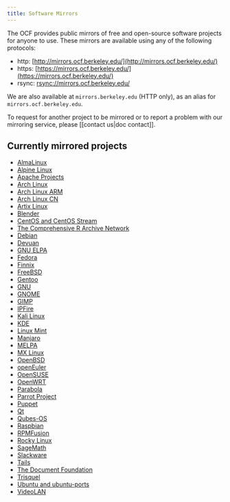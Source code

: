 ```yaml
---
title: Software Mirrors
---
```


The OCF provides public mirrors of free and open-source software projects for
anyone to use. These mirrors are available using any of the following protocols:

- http: [http://mirrors.ocf.berkeley.edu/](http://mirrors.ocf.berkeley.edu/)
- https: [https://mirrors.ocf.berkeley.edu/](https://mirrors.ocf.berkeley.edu/)
- rsync: [rsync://mirrors.ocf.berkeley.edu/](rsync://mirrors.ocf.berkeley.edu/)

We are also available at `mirrors.berkeley.edu` (HTTP only), as an alias for
`mirrors.ocf.berkeley.edu`.

To request for another project to be mirrored or to report a problem with our
mirroring service, please [[contact us|doc contact]].

## Currently mirrored projects

- [AlmaLinux](https://almalinux.org/)
- [Alpine Linux](https://www.alpinelinux.org/)
- [Apache Projects](https://www.apache.org/)
- [Arch Linux](https://www.archlinux.org/)
- [Arch Linux ARM](http://www.archlinuxarm.org/)
- [Arch Linux CN](https://www.archlinuxcn.org/archlinux-cn-repo-and-mirror/)
- [Artix Linux](https://www.artixlinux.org/)
- [Blender](https://www.blender.org)
- [CentOS and CentOS Stream](https://www.centos.org/)
- [The Comprehensive R Archive Network](https://cran.r-project.org/)
- [Debian](https://www.debian.org/)
- [Devuan](https://www.devuan.org/)
- [GNU ELPA](https://elpa.gnu.org/)
- [Fedora](https://getfedora.org/)
- [Finnix](https://www.finnix.org/)
- [FreeBSD](https://www.freebsd.org/)
- [Gentoo](https://www.gentoo.org/)
- [GNU](https://www.gnu.org/)
- [GNOME](https://www.gnome.org/)
- [GIMP](https://www.gimp.org/)
- [IPFire](https://ipfire.org)
- [Kali Linux](https://www.kali.org/)
- [KDE](https://www.kde.org/)
- [Linux Mint](https://linuxmint.com/)
- [Manjaro](https://manjaro.org/)
- [MELPA](https://melpa.org/)
- [MX Linux](https://mxlinux.org/)
- [OpenBSD](https://www.openbsd.org/)
- [openEuler](https://openeuler.org/)
- [OpenSUSE](https://www.opensuse.org/)
- [OpenWRT](https://openwrt.org/)
- [Parabola](https://www.parabola.nu/)
- [Parrot Project](https://www.parrotsec.org/)
- [Puppet](https://puppet.com/)
- [Qt](https://www.qt.io/)
- [Qubes-OS](https://www.qubes-os.org/)
- [Raspbian](https://www.raspbian.org/)
- [RPMFusion](https://rpmfusion.org/)
- [Rocky Linux](https://www.rockylinux.org/)
- [SageMath](https://www.sagemath.org/)
- [Slackware](http://www.slackware.com/)
- [Tails](https://tails.boum.org/)
- [The Document Foundation](https://www.documentfoundation.org/)
- [Trisquel](https://trisquel.info/)
- [Ubuntu and ubuntu-ports](https://www.ubuntu.com/)
- [VideoLAN](https://www.videolan.org/)
